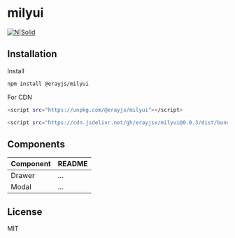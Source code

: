 # milyui

[![N|Solid](https://i.ibb.co/TR8gNGc/mily.png)](https://www.npmjs.com/package/@erayjs/milyui)

## Installation

Install

```sh
npm install @erayjs/milyui
```

For CDN

```sh
<script src="https://unpkg.com/@erayjs/milyui"></script>

<script src="https://cdn.jsdelivr.net/gh/erayjsx/milyui@0.0.3/dist/bundle.js"></script>
```

## Components

| Component | README |
| --------- | ------ |
| Drawer    | ...    |
| Modal     | ...    |

## License

MIT
